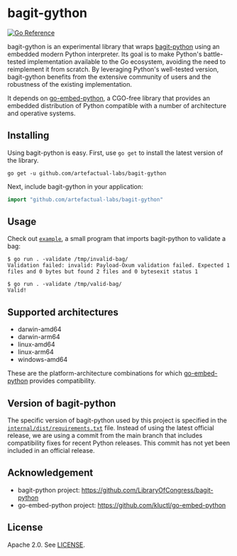 # bagit-gython

[![Go Reference](https://pkg.go.dev/badge/github.com/artefactual-labs/bagit-gython.svg)](https://pkg.go.dev/github.com/artefactual-labs/bagit-gython)

bagit-gython is an experimental library that wraps [bagit-python] using an
embedded modern Python interpreter. Its goal is to make Python's battle-tested
implementation available to the Go ecosystem, avoiding the need to reimplement
it from scratch. By leveraging Python's well-tested version, bagit-gython
benefits from the extensive community of users and the robustness of the
existing implementation.

It depends on [go-embed-python], a CGO-free library that provides an embedded
distribution of Python compatible with a number of architecture and operative
systems.

## Installing

Using bagit-python is easy. First, use `go get` to install the latest version
of the library.

    go get -u github.com/artefactual-labs/bagit-gython

Next, include bagit-gython in your application:

```go
import "github.com/artefactual-labs/bagit-gython"
```

## Usage

Check out [`example`], a small program that imports bagit-python to validate a
bag:

    $ go run . -validate /tmp/invalid-bag/
    Validation failed: invalid: Payload-Oxum validation failed. Expected 1 files and 0 bytes but found 2 files and 0 bytesexit status 1

    $ go run . -validate /tmp/valid-bag/
    Valid!

## Supported architectures

- darwin-amd64
- darwin-arm64
- linux-amd64
- linux-arm64
- windows-amd64

These are the platform-architecture combinations for which [go-embed-python]
provides compatibility.

## Version of bagit-python

The specific version of bagit-python used by this project is specified in the
[`internal/dist/requirements.txt`] file. Instead of using the latest official
release, we are using a commit from the main branch that includes compatibility
fixes for recent Python releases. This commit has not yet been included in an
official release.

## Acknowledgement

* bagit-python project: https://github.com/LibraryOfCongress/bagit-python
* go-embed-python project: https://github.com/kluctl/go-embed-python

## License

Apache 2.0. See [LICENSE](LICENSE).


[bagit-python]: https://github.com/LibraryOfCongress/bagit-python
[go-embed-python]: https://github.com/kluctl/go-embed-python
[`example`]: ./example/main.go
[`internal/dist/requirements.txt`]: ./internal/dist/requirements.txt

